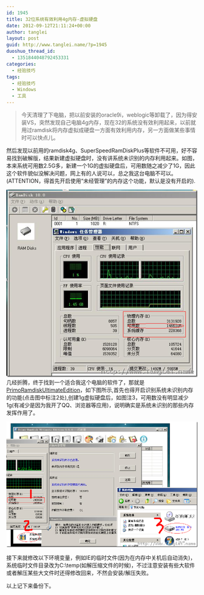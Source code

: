 ```yaml
---
id: 1945
title: 32位系统有效利用4g内存-虚拟硬盘
date: 2012-09-12T21:11:24+00:00
author: tanglei
layout: post
guid: http://www.tanglei.name/?p=1945
duoshuo_thread_id:
  - 1351844048792453331
categories:
  - 经验技巧
tags:
  - 经验技巧
  - Windows
  - 工具
---
```

> 今天清理了下电脑，把以前安装的oracle9i，weblogic等卸载了，因为得安装VS，突然发现自己电脑4g内存，现在32的系统没有效利用起来，以前就用过ramdisk将内存虚拟成硬盘一方面有效利用内存，另一方面做某些事情时可以快点儿。

然后发现以前用的ramdisk4g、SuperSpeedRamDiskPlus等软件不可用，好不容易找到破解版，结果新建虚拟硬盘时，没有讲系统未识别的内存利用起来。如图，本来系统可用数2.5G多，新建一个1G的虚拟硬盘后，可用数随之减少了1G，因此这个软件貌似没解决问题，网上有的人说可以，总之我这台电脑不可以。(ATTENTION，得首先开启使用“未经管理”的内存这个功能，默认是没有开启的).

[<img title="image" src="/wp-content/uploads/2012/09/image_thumb.png" alt="image"  />](/wp-content/uploads/2012/09/image.png) 几经折腾，终于找到一个适合我这个电脑的软件了，那就是<a href="http://www.cncrk.com/downinfo/33892.html" target="_blank">PrimoRamdiskUltimateEdition</a>，如下图所示,首先也得开启识别系统未识别内存的功能(点击图中标注2处),创建1g虚拟硬盘后，如图注3，可用数没有明显减少1g(有减少是因为我开了QQ、浏览器等应用)，说明确实是系统未识别的那些内存发挥作用了。

[<img title="虚拟硬盘" src="/wp-content/uploads/2012/09/image_thumb1.png" alt="虚拟硬盘"  />](/wp-content/uploads/2012/09/image1.png)

接下来就修改以下环境变量，例如IE的临时文件(因为在内存中关机后自动消失)，系统临时文件目录改为C:\temp(如解压缩文件的时候)，不过注意安装有些大软件或者解压某些大文件时还得修改回来，不然会安装/解压失败。

以上记下来备份下。
